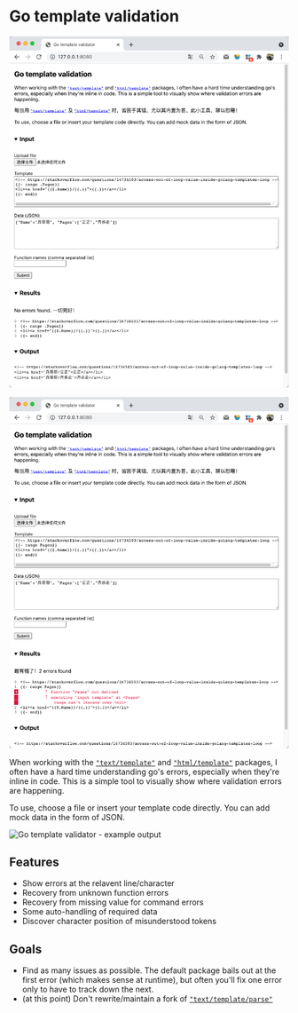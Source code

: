 # Go template validation

![img.png](_docs/img.png)

![img_1.png](_docs/img_1.png)

When working with the [`"text/template"`](https://golang.org/pkg/text/template/) and [`"html/template"`](https://golang.org/pkg/html/template/) packages, I often have a hard time understanding go's errors, especially when they're inline in code. This is a simple tool to visually show where validation errors are happening.

To use, choose a file or insert your template code directly. You can add mock data in the form of JSON.

<img width="544" alt="Go template validator - example output" src="https://user-images.githubusercontent.com/329222/126074853-d09d7dc5-20e9-45f2-ae77-ce74d9ce5cd8.png">

## Features

* Show errors at the relavent line/character
* Recovery from unknown function errors
* Recovery from missing value for command errors
* Some auto-handling of required data
* Discover character position of misunderstood tokens

## Goals

* Find as many issues as possible. The default package bails out at the first error (which makes sense at runtime), but often you'll fix one error only to have to track down the next.
* (at this point) Don't rewrite/maintain a fork of [`"text/template/parse"`](https://golang.org/pkg/text/template/parse/)
